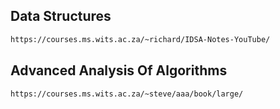 ## Data Structures
```bash
https://courses.ms.wits.ac.za/~richard/IDSA-Notes-YouTube/
```

## Advanced Analysis Of Algorithms
```bash
https://courses.ms.wits.ac.za/~steve/aaa/book/large/
```
